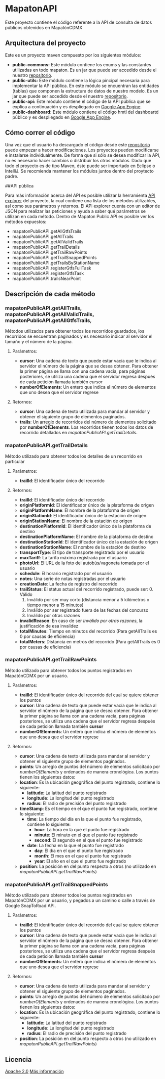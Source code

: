 
# MapatonAPI
Este proyecto contiene el código referente a la API de consulta de datos públicos obtenidos en MapatónCDMX

## Arquitectura del proyecto
Este es un proyecto maven compuesto por los siguientes módulos:
 * **public-commons:** Este módulo contiene los enums y las constantes utilizadas en todo mapaton. Es un jar que puede
 ser accedido desde el nuestro [repositorio](http://artifactory.krieger.mx/).
 * **public-utils:** Este módulo contiene la lógica pincipal necesaria para implementar la API pública. En este módulo
 se encuentran las entidades (tablas) que componen la estructura de datos de nuestro modelo.
 Es un jar que puede ser accedido desde el nuestro [repositorio](http://artifactory.krieger.mx/).
 * **public-api:** Este módulo contiene el código de la API pública que se explica a continuación y es
 despliegado en [Google App Engine](https://console.cloud.google.com/home/dashboard?project=mapaton-public).
 * **public-dashboard:** Este módulo contiene el código hmtl del dashboartd público y es
 despliegado en [Google App Engine](https://console.cloud.google.com/home/dashboard?project=mapaton-public).

 ## Cómo correr el código
Una vez que el usuario ha descargado el código desde este [repositorio](https://github.com/LabPLC/MapatonAPI) puede empezar
a hacer modificaciones. Los proyectos pueden modificarse e instalarse individualmente. De forma que si sólo se desea modificar
la API, no es necesario hacer cambios o distribuir los otros módulos. Dado que todo el proyecto es de tipo Maven, éste
puede ser importado en Eclipse o IntelliJ. Se reocmienda mantener los módulos juntos dentro del proytecto padre.

##API pública

Para más información acerca del API es posible utilizar la herramienta
[API explorer](https://public-api-dot-mapaton-public.appspot.com/_ah/api/explorer) del proyecto, la cual contiene
una lista de los métodos utilizables, así como sus parámetros y retornos. El API explorer cuenta con un editor de JSON
para realizar las peticiones y ayuda a saber qué parámetros se utilizan en cada método.
Dentro de Mapaton Public API es posible ver los métodos expuestos:
 * mapatonPublicAPI.getAllGtfsTrails
 * mapatonPublicAPI.getAllTrails
 * mapatonPublicAPI.getAllValidTrails
 * mapatonPublicAPI.getTrailDetails
 * mapatonPublicAPI.getTrailRawPoints
 * mapatonPublicAPI.getTrailSnappedPoints
 * mapatonPublicAPI.getTrailsByStationName
 * mapatonPublicAPI.registerGtfsFullTask
 * mapatonPublicAPI.registerGtfsTask
 * mapatonPublicAPI.trailsNearPoint

## Descripción de cada método

### mapatonPublicAPI.getAllTrails, mapatonPublicAPI.getAllValidTrails, mapatonPublicAPI.getAllGtfsTrails, 

Métodos utilizados para obtener todos los recorridos guardados, los recorridos se encuentran paginados y es necesario indicar al servidor el tamaño y el número de la página.

1. Parámetros:

   * __cursor__: Una cadena de texto que puede estar vacía que le indica al servidor el número de la página que se desea obtener.  Para obtener la primer página se llama con una cadena vacía, para páginas posteriores, se utiliza una cadena que el servidor regresa después de cada petición llamada también _cursor_
   * __numberOfElements__: Un entero que indica el número de elementos que uno desea que el servidor regrese

2. Retornos:
 
   * __cursor__: Una cadena de texto utilizada para mandar al servidor y obtener el siguiente grupo de elementos paginados.
   * __trails__: Un arreglo de recorridos del número de elementos solicitado por __numberOfElements__. Los recorridos tienen todos los datos de recorrido detallados en _mapatonPublicAPI.getTrailDetails_.


### mapatonPublicAPI.getTrailDetails

Método utilizado para obtener todos los detalles de un recorrido en particular

1. Parámetros:

   * __trailId__: El identificador único del recorrido

2. Retornos:

   * __trailId__: El identificador único del recorrido 
   * __originPlatformId__: El identificador único de la plataforma de origen
   * __originPlatformName__: El nombre de la plataforma de origen
   * __originStationId__: El identificador único de la estación de origen
   * __originStationName__: El nombre de la estación de origen
   * __destinationPlatformId__: El identificador único de la plataforma de destino
   * __destinationPlatformName__: El nombre de la plataforma de destino
   * __destinationStationId__: El identificador único de la estación de origen
   * __destinationStationName__: El nombre de la estación de destino
   * __transportType__: El tipo de transporte registrado por el usuario
   * __maxTariff__: La tarifa máxima registrada por el usuario
   * __photoUrl__: El URL de la foto del autobús/vagoneta tomada por el usuario
   * __schedule__: El horario registrado por el usuario
   * __notes__: Una serie de notas registradas por el usuario
   * __creationDate__: La fecha de registro del recorrido
   * __trailStatus__: El status actual del recorrido registrado, puede ser:
     0. Válido
     1. Inválido por ser muy corto (distancia menor a 5 kilómetros o tiempo menor a 15 minutos)
     2. Inválido por ser registrado fuera de las fechas del concurso
     3. Inválido por otras razones
   * __invalidReason__: En caso de ser _Inválido por otras razones_, la justificación de esa invalidez 
   * __totalMinutes__: Tiempo en minutos del recorrido (Para getAllTrails es 0 por causas de eficiencia) 
   * __totalMeters__: Distancia en metros del recorrido (Para getAllTrails es 0 por causas de eficiencia)
 
### mapatonPublicAPI.getTrailRawPoints

Método utilizado para obtener todos los puntos registrados en MapatónCDMX por un usuario.

1. Parámetros:

   * __trailId__: El identificador único del recorrido del cual se quiere obtener los puntos
   * __cursor__: Una cadena de texto que puede estar vacía que le indica al servidor el número de la página que se desea obtener. 
   Para obtener la primer página se llama con una cadena vacía, para páginas posteriores, se utiliza una cadena que el servidor regresa después de cada petición llamada también __cursor__
   * __numberOfElements__: Un entero que indica el número de elementos que uno desea que el servidor regrese

2. Retornos:
    * __cursor__: Una cadena de texto utilizada para mandar al servidor y obtener el siguiente grupo de elementos paginados.
    * __points__: Un arreglo de puntos del número de elementos solicitado por _numberOfElements_ y ordenados de manera cronológica. Los puntos tienen los siguientes datos:
     * __location__: Es la ubicación geográfica del punto registrado, contiene lo siguiente:
       * __latitude__: La latitud del punto registrado
       * __longitude__: La longitud del punto registrado
       * __radius__: El radio de precisión del punto registrado
    * __timeStamp__: Es el tiempo en el que el punto fue registrado, contiene lo siguiente:
      * __time__: La tiempo del día en la que el punto fue registrado, contiene lo siguiente:
        * __hour__: La hora en la que el punto fue registrado
        * __minute__: El minuto en el que el punto fue registrado
        * __second__: El segundo en el que el punto fue registrado
      * __date__: La fecha en la que el punto fue registrado
        * __day__: El día en el que el punto fue registrado
        * __month__: El mes en el que el punto fue registrado
        * __year__: El año en el que el punto fue registrado
    * __position__: La posición en del punto respecto a otros (no utilizado en _mapatonPublicAPI.getTrailRawPoints_)
   
### mapatonPublicAPI.getTrailSnappedPoints

Método utilizado para obtener todos los puntos registrados en MapatónCDMX por un usuario, y pegados a un camino o calle a través de Google SnapToRoad API. 

1. Parámetros:
   * __trailId__: El identificador único del recorrido del cual se quiere obtener los puntos
   * __cursor__: Una cadena de texto que puede estar vacía que le indica al servidor el número de la página que se desea obtener. 
   Para obtener la primer página se llama con una cadena vacía, para páginas posteriores, se utiliza una cadena que el servidor regresa después de cada petición llamada también __cursor__
   * __numberOfElements__: Un entero que indica el número de elementos que uno desea que el servidor regrese

2. Retornos:
    * __cursor__: Una cadena de texto utilizada para mandar al servidor y obtener el siguiente grupo de elementos paginados.
    * __points__: Un arreglo de puntos del número de elementos solicitado por _numberOfElements_ y ordenados de manera cronológica. Los puntos tienen los siguientes datos:
     * __location__: Es la ubicación geográfica del punto registrado, contiene lo siguiente:
       * __latitude__: La latitud del punto registrado
       * __longitude__: La longitud del punto registrado
       * __radius__: El radio de precisión del punto registrado
    * __position__: La posición en del punto respecto a otros (no utilizado en _mapatonPublicAPI.getTrailRawPoints_)


## Licencia

[Apache 2.0](https://github.com/LabPLC/MapatonAPI/blob/master/LICENSE)
[Más información](http://choosealicense.com/licenses/apache-2.0/)
